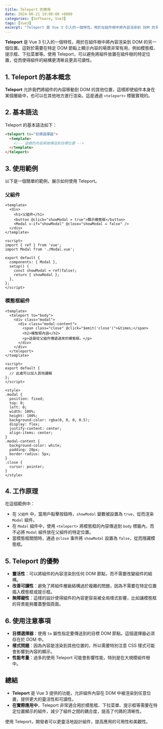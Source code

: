 ```yaml
---
title: Teleport 的應用
date: 2024-06-21 19:00:00 +0800
categories: [Software, Vue3]
tags: [Vue3] 
excerpt: "Teleport 是 Vue 3 引入的一個特性，用於在組件樹中將內容渲染到 DOM 的另一個位置。這對於需要在特定 DOM 節點上顯示內容的場景非常有用，例如模態框、提示框、下拉菜單等。使用 Teleport，可以避免將組件放置在組件樹的特定位置，從而使得組件的結構更清晰且更具可讀性"
---
```


**Teleport** 是 Vue 3 引入的一個特性，用於在組件樹中將內容渲染到 DOM 的另一個位置。這對於需要在特定 DOM 節點上顯示內容的場景非常有用，例如模態框、提示框、下拉菜單等。使用 Teleport，可以避免將組件放置在組件樹的特定位置，從而使得組件的結構更清晰且更具可讀性。

## 1. **Teleport 的基本概念**

**Teleport** 允許我們將組件的內容移動到 DOM 的其他位置，這樣即使組件本身在某個層級中，也可以在其他地方進行渲染。這是通過 `<teleport>` 標籤實現的。

## 2. **基本語法**

Teleport 的基本語法如下：

```html
<teleport to="目標選擇器">
  <template>
    <!-- 這裡的內容將被傳送到目標位置 -->
  </template>
</teleport>
```

## 3. **使用範例**

以下是一個簡單的範例，展示如何使用 Teleport。

### 父組件

```vue
<template>
  <div>
    <h1>父組件</h1>
    <button @click="showModal = true">顯示模態框</button>
    <Modal v-if="showModal" @close="showModal = false" />
  </div>
</template>

<script>
import { ref } from 'vue';
import Modal from './Modal.vue';

export default {
  components: { Modal },
  setup() {
    const showModal = ref(false);
    return { showModal };
  },
};
</script>
```

### 模態框組件

```vue
<template>
  <teleport to="body">
    <div class="modal">
      <div class="modal-content">
        <span class="close" @click="$emit('close')">&times;</span>
        <h2>模態框內容</h2>
        <p>這是從父組件傳遞過來的模態框。</p>
      </div>
    </div>
  </teleport>
</template>

<script>
export default {
  // 此處可以加入其他邏輯
};
</script>

<style>
.modal {
  position: fixed;
  top: 0;
  left: 0;
  width: 100%;
  height: 100%;
  background-color: rgba(0, 0, 0, 0.5);
  display: flex;
  justify-content: center;
  align-items: center;
}
.modal-content {
  background-color: white;
  padding: 20px;
  border-radius: 5px;
}
.close {
  cursor: pointer;
}
</style>
```

## 4. **工作原理**

在這個範例中：
- 在 `父組件` 中，當用戶點擊按鈕時，`showModal` 變數被設置為 `true`，從而渲染 `Modal` 組件。
- 在 `Modal` 組件中，使用 `<teleport>` 將模態框的內容傳送到 `body` 標籤內，而不必將 `Modal` 組件放在父組件的特定位置。
- 當模態框關閉時，通過 `@close` 事件將 `showModal` 設置為 `false`，從而隱藏模態框。

## 5. **Teleport 的優勢**

- **靈活性**：可以將組件的內容渲染到任何 DOM 節點，而不需要改變組件的結構。
- **改善可讀性**：避免了將組件層級結構過於複雜的問題，因為不需要在特定位置插入模態框或提示框。
- **無障礙性**：這樣的設計使得組件的內容更容易被全局樣式影響，比如讓模態框的背景能夠覆蓋整個頁面。

## 6. **使用注意事項**

- **目標選擇器**：使用 `to` 屬性指定要傳送到的目標 DOM 節點。這個選擇器必須存在於 DOM 中。
- **樣式問題**：因為內容是渲染到其他位置的，所以需要特別注意 CSS 樣式可能會影響到內容的顯示。
- **性能考量**：過多的使用 Teleport 可能會影響性能，特別是在大規模組件樹中。

## 總結

- **Teleport** 是 Vue 3 提供的功能，允許組件內容在 DOM 中被渲染到任意位置，提供更大的靈活性和可讀性。
- **在實際應用中**，Teleport 非常適合用於模態框、下拉菜單、提示框等需要在特定位置顯示的組件，減少了組件之間的耦合度，提高了代碼的清晰性。

使用 Teleport，開發者可以更靈活地設計組件，提高應用的可用性和美觀性。
